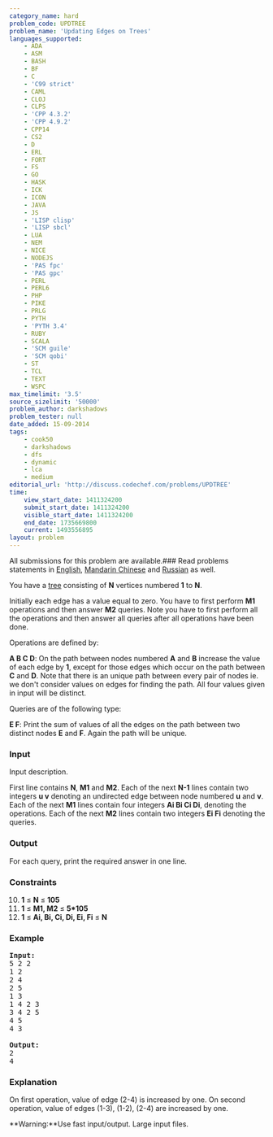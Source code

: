 ```yaml
---
category_name: hard
problem_code: UPDTREE
problem_name: 'Updating Edges on Trees'
languages_supported:
    - ADA
    - ASM
    - BASH
    - BF
    - C
    - 'C99 strict'
    - CAML
    - CLOJ
    - CLPS
    - 'CPP 4.3.2'
    - 'CPP 4.9.2'
    - CPP14
    - CS2
    - D
    - ERL
    - FORT
    - FS
    - GO
    - HASK
    - ICK
    - ICON
    - JAVA
    - JS
    - 'LISP clisp'
    - 'LISP sbcl'
    - LUA
    - NEM
    - NICE
    - NODEJS
    - 'PAS fpc'
    - 'PAS gpc'
    - PERL
    - PERL6
    - PHP
    - PIKE
    - PRLG
    - PYTH
    - 'PYTH 3.4'
    - RUBY
    - SCALA
    - 'SCM guile'
    - 'SCM qobi'
    - ST
    - TCL
    - TEXT
    - WSPC
max_timelimit: '3.5'
source_sizelimit: '50000'
problem_author: darkshadows
problem_tester: null
date_added: 15-09-2014
tags:
    - cook50
    - darkshadows
    - dfs
    - dynamic
    - lca
    - medium
editorial_url: 'http://discuss.codechef.com/problems/UPDTREE'
time:
    view_start_date: 1411324200
    submit_start_date: 1411324200
    visible_start_date: 1411324200
    end_date: 1735669800
    current: 1493556895
layout: problem
---
```

All submissions for this problem are available.###  Read problems statements in [English](http://www.codechef.com/download/translated/COOK50/english/UPDTREE.pdf), [Mandarin Chinese](http://www.codechef.com/download/translated/COOK50/mandarin/UPDTREE.pdf) and [Russian](http://www.codechef.com/download/translated/COOK50/russian/UPDTREE.pdf) as well.

You have a [tree](http://en.wikipedia.org/wiki/Tree_(graph_theory)) consisting of **N** vertices numbered **1** to **N**.

Initially each edge has a value equal to zero. You have to first perform **M1** operations and then answer **M2** queries. Note you have to first perform all the operations and then answer all queries after all operations have been done.


Operations are defined by:

**A B C D**: On the path between nodes numbered **A** and **B** increase the value of each edge by **1**, except for those edges which occur on the path between **C** and **D**. Note that there is an unique path between every pair of nodes ie. we don't consider values on edges for finding the path. All four values given in input will be distinct.



Queries are of the following type:

**E F**: Print the sum of values of all the edges on the path between two distinct nodes **E** and **F**. Again the path will be unique.

### Input

Input description.

First line contains **N**, **M1** and **M2**. Each of the next **N-1** lines contain two integers **u v** denoting an undirected edge between node numbered **u** and **v**. Each of the next **M1** lines contain four integers **Ai Bi Ci Di**, denoting the operations. Each of the next **M2** lines contain two integers **Ei Fi** denoting the queries.

### Output

For each query, print the required answer in one line.

### Constraints

10. **1** ≤ **N** ≤ **105**
11. **1** ≤ **M1, M2** ≤ **5\*105**
12. **1** ≤ **Ai, Bi, Ci, Di, Ei, Fi** ≤ **N**
### Example

<pre><b>Input:</b>
5 2 2
1 2
2 4
2 5
1 3
1 4 2 3
3 4 2 5
4 5
4 3

<b>Output:</b>
2
4
</pre>
### Explanation

On first operation, value of edge (2-4) is increased by one. On second operation, value of edges (1-3), (1-2), (2-4) are increased by one.

**Warning:**Use fast input/output. Large input files.
